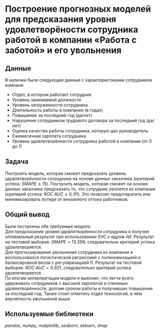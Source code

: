 # Построение прогнозных моделей для предсказания уровня удовлетворёности сотрудника работой в компании «Работа с заботой» и его увольнения 


## Данные

В наличии были следующие данные с характеристиками сотрудников компани:
- Отдел, в котором работает сотрудник
- Уровень занимаемой должности
- Уровень загруженности сотрудника
- Длительность работы в компании (в годах)
- Повышение за последний год (да/нет)
- Нарушение сотрудником трудового договора за последний год (да/нет)
- Оценка качества работы сотрудника, которую дал руководитель
- Ежемесячная зарплата сотрудника
- Уровень удовлетворённости сотрудника работой в компании (от 0 до 1)

## Задача

Построить модель, которая сможет предсказать уровень удовлетворённости сотрудника на основе данных заказчика (критерий успеха: $SMAPE \leq 15$). Построить модель, которая сможет на основе данных заказчика предсказать то, что сотрудник уволится из компании (критерий успеха: $ROC\ AUC \geq 0,91$). Это позволит предотвратить или минимизировать потери от внезапного оттока работников.

## 

## Общий вывод

Были построены обе требуемые модели.  
Для предсказания уровня удовлетворённости сотрудника я получил оптимальный результат при использовании SVC с ядром rbf. Результат на тестовой выборке: $SMAPE = 13.399$, следовательно критерий успеха удовлетворяется.  
Для прогнозирования увольнения сотрудника из компании я воспользовался логистической регрессией с полиномизацией и балансировкой весов с регуляризацией l1. Результат на тестовой выборке: $ROC\ AUC = 0.921$, следовательно критерий успеха удовлетворяется.  
По итогам интерпретации модели я выяснил, что легче всего удерживать сотрудников с высокой зарплатой и степенью удовлетворённости, долгим сроком работы и получивших повышение за последний год. Также стоит отметить отдел технологий, в нём вероятность увольнений выше.

## 

## Используемые библиотеки
*pandas*, *numpy*, *matplotlib*, *seaborn*, *sklearn*, *shap*